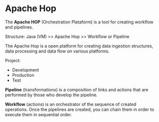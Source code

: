 # Apache Hop

The **Apache HOP** (Orchestration Plataform) is a tool for creating workflow and pipelines.

Structure:
Java (VM) >> Apache Hop >> Workflow or Pipeline

The Apache Hop is a open platform for creating data ingestion structures, data processing and data flow on various platforms.

Project:
- Development
- Production
- Test

**Pipeline** (transformations) is a composition of links and actions that are performed by those who develop the pipeline.

**Workflow** (actions) is an orchestrator of the sequence of created operations. Once the pipelines are created, you can chain them in order to execute them in sequential order.
